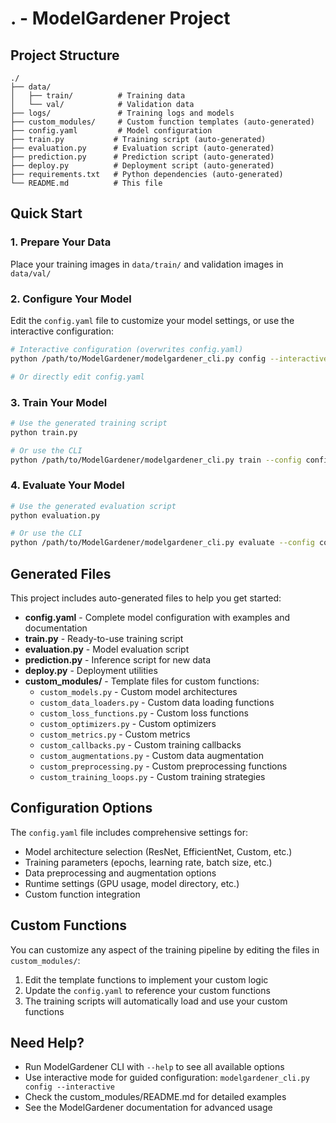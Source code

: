 # . - ModelGardener Project

## Project Structure
```
./
├── data/
│   ├── train/          # Training data
│   └── val/            # Validation data
├── logs/               # Training logs and models
├── custom_modules/     # Custom function templates (auto-generated)
├── config.yaml         # Model configuration
├── train.py           # Training script (auto-generated)
├── evaluation.py      # Evaluation script (auto-generated)
├── prediction.py      # Prediction script (auto-generated)
├── deploy.py          # Deployment script (auto-generated)
├── requirements.txt   # Python dependencies (auto-generated)
└── README.md          # This file
```

## Quick Start

### 1. Prepare Your Data
Place your training images in `data/train/` and validation images in `data/val/`

### 2. Configure Your Model
Edit the `config.yaml` file to customize your model settings, or use the interactive configuration:
```bash
# Interactive configuration (overwrites config.yaml)
python /path/to/ModelGardener/modelgardener_cli.py config --interactive --output config.yaml

# Or directly edit config.yaml
```

### 3. Train Your Model
```bash
# Use the generated training script
python train.py

# Or use the CLI
python /path/to/ModelGardener/modelgardener_cli.py train --config config.yaml
```

### 4. Evaluate Your Model
```bash
# Use the generated evaluation script  
python evaluation.py

# Or use the CLI
python /path/to/ModelGardener/modelgardener_cli.py evaluate --config config.yaml --model-path logs/final_model.keras
```

## Generated Files

This project includes auto-generated files to help you get started:

- **config.yaml** - Complete model configuration with examples and documentation
- **train.py** - Ready-to-use training script
- **evaluation.py** - Model evaluation script
- **prediction.py** - Inference script for new data
- **deploy.py** - Deployment utilities
- **custom_modules/** - Template files for custom functions:
  - `custom_models.py` - Custom model architectures
  - `custom_data_loaders.py` - Custom data loading functions
  - `custom_loss_functions.py` - Custom loss functions
  - `custom_optimizers.py` - Custom optimizers
  - `custom_metrics.py` - Custom metrics
  - `custom_callbacks.py` - Custom training callbacks
  - `custom_augmentations.py` - Custom data augmentation
  - `custom_preprocessing.py` - Custom preprocessing functions
  - `custom_training_loops.py` - Custom training strategies

## Configuration Options

The `config.yaml` file includes comprehensive settings for:
- Model architecture selection (ResNet, EfficientNet, Custom, etc.)
- Training parameters (epochs, learning rate, batch size, etc.)
- Data preprocessing and augmentation options
- Runtime settings (GPU usage, model directory, etc.)
- Custom function integration

## Custom Functions

You can customize any aspect of the training pipeline by editing the files in `custom_modules/`:
1. Edit the template functions to implement your custom logic
2. Update the `config.yaml` to reference your custom functions
3. The training scripts will automatically load and use your custom functions

## Need Help?

- Run ModelGardener CLI with `--help` to see all available options
- Use interactive mode for guided configuration: `modelgardener_cli.py config --interactive`
- Check the custom_modules/README.md for detailed examples
- See the ModelGardener documentation for advanced usage
